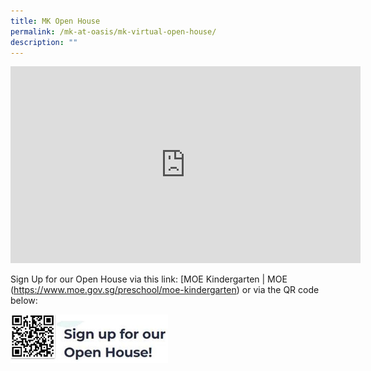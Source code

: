 ```yaml
---
title: MK Open House
permalink: /mk-at-oasis/mk-virtual-open-house/
description: ""
---
```

<iframe width="560" height="315" src="https://www.youtube.com/embed/pwxlZ1awwiI" title="YouTube video player" frameborder="0" allow="accelerometer; autoplay; clipboard-write; encrypted-media; gyroscope; picture-in-picture; web-share" allowfullscreen></iframe>

Sign Up for our Open House via this link: [MOE Kindergarten | MOE (https://www.moe.gov.sg/preschool/moe-kindergarten) or via the QR code below:

<img src="/images/QRCode-SignUp.jpg" 
     style="width:50%">